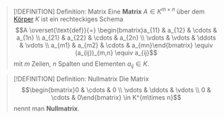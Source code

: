 > [!DEFINITION] Definition: Matrix
> Eine **Matrix** $A\in K^{m\times n}$ über dem [Körper](../../Mengenlehre/Körper/Körper.md) $K$ ist ein rechteckiges Schema
> $$A \overset{\text{def}}{=} \begin{bmatrix}a_{11} & a_{12} & \cdots & a_{1n} \\ a_{21} & a_{22} & \cdots & a_{2n} \\ \vdots & \vdots & \ddots & \vdots \\  a_{m1} & a_{m2} & \cdots & a_{mn}\end{bmatrix} \equiv (a_{ij})_{m,n} \equiv a_{ij}$$
> mit $m$ Zeilen, $n$ Spalten und Elementen $a_{ij}\in K$.

> [!DEFINITION] Definition: Nullmatrix
> Die Matrix
> $$\begin{bmatrix}0 & \cdots & 0 \\ \vdots & \ddots & \vdots \\ 0 & \cdots & 0\end{bmatrix} \in K^{m\times n}$$
> nennt man **Nullmatrix**.
